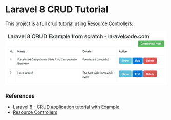 # Laravel 8 CRUD Tutorial

This project is a full crud tutorial using [Resource Controllers](https://laravel.com/docs/8.x/controllers#resource-controllers). 


![kjdfdf](public/img/laravel-index-page.png)


### References
* [Laravel 8 - CRUD application tutorial with Example](https://www.laravelcode.com/post/laravel-8-crud-application-tutorial-with-example)
* [Resource Controllers](https://laravel.com/docs/8.x/controllers#resource-controllers)